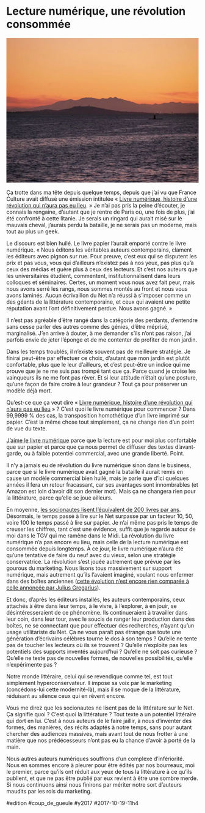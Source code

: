 # Lecture numérique, une révolution consommée

![Mon jardin](_i/jardin.webp)

Ça trotte dans ma tête depuis quelque temps, depuis que j’ai vu que France Culture avait diffusé une émission intitulée « [Livre numérique, histoire d’une révolution qui n’aura pas eu lieu](https://www.franceculture.fr/emissions/le-billet-culturel/le-livre-numerique-t-il-encore-un-avenir). » Je n’ai pas pris la peine d’écouter, je connais la rengaine, d’autant que je rentre de Paris où, une fois de plus, j’ai été confronté à cette litanie. Je serais un ringard qui aurait misé sur le mauvais cheval, j’aurais perdu la bataille, je ne serais pas un moderne, mais tout au plus un geek.

Le discours est bien huilé. Le livre papier l’aurait emporté contre le livre numérique. « Nous éditons les véritables auteurs contemporains, clament les éditeurs avec pignon sur rue. Pour preuve, c’est eux qui se disputent les prix et pas vous, vous qui d’ailleurs n’existez pas à nos yeux, pas plus qu’à ceux des médias et guère plus à ceux des lecteurs. Et c’est nos auteurs que les universitaires étudient, commentent, institutionnalisent dans leurs colloques et séminaires. Certes, un moment vous nous avez fait peur, mais nous avons serré les rangs, nous sommes montés au front et nous vous avons laminés. Aucun écrivaillon du Net n’a réussi à s’imposer comme un des géants de la littérature contemporaine, et ceux qui avaient une petite réputation avant l’ont définitivement perdue. Nous avons gagné. »

Il n’est pas agréable d’être rangé dans la catégorie des perdants, d’entendre sans cesse parler des autres comme des génies, d’être méprisé, marginalisé. J’en arrive à douter, à me demander s’ils n’ont pas raison, j’ai parfois envie de jeter l’éponge et de me contenter de profiter de mon jardin.

Dans les temps troublés, il n’existe souvent pas de meilleure stratégie. Je finirai peut-être par effectuer ce choix, d’autant que mon jardin est plutôt confortable, plus que le leur d’ailleurs, et c’est peut-être un indice qui me prouve que je ne me suis pas trompé tant que ça. Parce quand je croise les vainqueurs ils ne me font pas rêver. Et si leur attitude n’était qu’une posture, qu’une façon de faire croire à leur grandeur ? Tout ça pour préserver un modèle déjà mort.

Qu’est-ce que ça veut dire « [Livre numérique, histoire d’une révolution qui n’aura pas eu lieu](https://www.franceculture.fr/emissions/le-billet-culturel/le-livre-numerique-t-il-encore-un-avenir) » ? C’est quoi le livre numérique pour commencer ? Dans 99,9999 % des cas, la transposition homothétique d’un livre imprimé sur papier. C’est la même chose tout simplement, ça ne change rien d’un point de vue du texte.

[J’aime le livre numérique](../../2014/3/pourquoi-jaime-lire-en-numerique.md) parce que la lecture est pour moi plus confortable que sur papier et parce que ça nous permet de diffuser des textes d’avant-garde, ou à faible potentiel commercial, avec une grande liberté. Point.

Il n’y a jamais eu de révolution du livre numérique sinon dans le business, parce que si le livre numérique avait gagné la bataille il aurait remis en cause un modèle commercial bien huilé, mais je parie que d’ici quelques années il fera un retour fracassant, car ses avantages sont innombrables (et Amazon est loin d’avoir dit son dernier mot). Mais ça ne changera rien pour la littérature, parce qu’elle se joue ailleurs.

En moyenne, [les socionautes lisent l’équivalent de 200 livres par ans](https://qz.com/895101/in-the-time-you-spend-on-social-media-each-year-you-could-read-200-books/). Désormais, le temps passé à lire sur le Net surpasse par un facteur 10, 50, voire 100 le temps passé à lire sur papier. Je n’ai même pas pris le temps de creuser les chiffres, tant c’est une évidence, suffit que je regarde autour de moi dans le TGV qui me ramène dans le Midi. La révolution du livre numérique n’a pas encore eu lieu, mais celle de la lecture numérique est consommée depuis longtemps. À ce jour, le livre numérique n’aura été qu’une tentative de faire du neuf avec du vieux, selon une stratégie conservatrice. La révolution s’est jouée autrement que prévue par les gourous du marketing. Nous lisons tous massivement sur support numérique, mais autrement qu’ils l’avaient imaginé, voulant nous enfermer dans des boîtes anciennes ([cette évolution n’est encore rien comparée à celle annoncée par Julius Gregarius](https://tcrouzet.com/https://tcrouzet.com/2017/10/17/julius-gregarius)).

Et donc, d’après les éditeurs installés, les auteurs contemporains, ceux attachés à être dans leur temps, à le vivre, à l’explorer, à en jouir, se désintéresseraient de ce phénomène. Ils continueraient à travailler dans leur coin, dans leur tour, avec le soucis de ranger leur production dans des boîtes, ne se connectant que pour effectuer des recherches, n’ayant qu’un usage utilitariste du Net. Ça ne vous paraît pas étrange que toute une génération d’écrivains célèbres tourne le dos à son temps ? Qu’elle ne tente pas de toucher les lecteurs où ils se trouvent ? Qu’elle n’exploite pas les potentiels des supports inventés aujourd’hui ? Qu’elle ne soit pas curieuse ? Qu’elle ne teste pas de nouvelles formes, de nouvelles possibilités, qu’elle n’expérimente pas ?

Notre monde littéraire, celui qui se revendique comme tel, est tout simplement hyperconservateur. Il impose sa voix par le marketing (concédons-lui cette modernité-là), mais il se moque de la littérature, réduisant au silence ceux qui en rêvent encore.

Vous me direz que les socionautes ne lisent pas de la littérature sur le Net. Ça signifie quoi ? C’est quoi la littérature ? Tout texte a un potentiel littéraire qui dort en lui. C’est à nous auteurs de le faire jaillir, à nous d’inventer des formes, des manières, des récits adaptés à notre temps, sans pour autant chercher des audiences massives, mais avant tout de nous frotter à une matière que nos prédécesseurs n’ont pas eu la chance d’avoir à porté de la main.

Nous autres auteurs numériques souffrons d’un complexe d’infériorité. Nous en sommes encore à pleurer pour être édités par nos bourreaux, moi le premier, parce qu’ils ont réduit aux yeux de tous la littérature à ce qu’ils publient, et que ne pas être publié par eux revient à être une sombre merde. Si nous continuons ainsi nous finirons par mériter notre sort d’auteurs maudits par les rois du marketing.

#edition #coup_de_gueule #y2017 #2017-10-19-11h4
